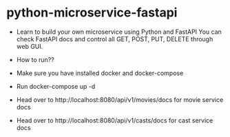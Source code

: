 # python-microservice-fastapi
- Learn to build your own microservice using Python and FastAPI You can check FastAPI docs and control all GET, POST, PUT, DELETE through web GUI.

- How to run??
- Make sure you have installed docker and docker-compose
- Run docker-compose up -d
- Head over to http://localhost:8080/api/v1/movies/docs for movie service docs
- Head over to http://localhost:8080/api/v1/casts/docs for cast service docs
